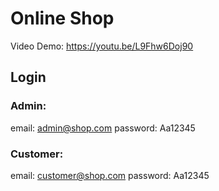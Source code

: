 # Online Shop

Video Demo: https://youtu.be/L9Fhw6Doj90

## Login
### Admin: 
email: admin@shop.com
password: Aa12345

### Customer:
email: customer@shop.com
password: Aa12345
